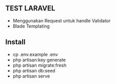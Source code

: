 ## TEST LARAVEL

- Menggunakan Request untuk handle Validator
- Blade Templating

## Install
- cp .env.example .env
- php artisan:key generate
- php artisan migrate:fresh
- php artisan db:seed
- php artisan serve

